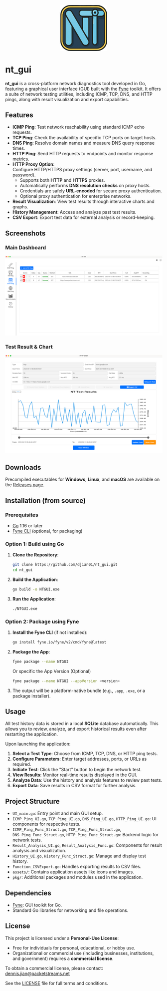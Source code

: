 <p align="center">
  <img src="Icon.png" alt="NTGUI Logo" width="150"/>
</p>

# nt_gui

**nt_gui** is a cross-platform network diagnostics tool developed in Go, featuring a graphical user interface (GUI) built with the [Fyne](https://fyne.io) toolkit. It offers a suite of network testing utilities, including ICMP, TCP, DNS, and HTTP pings, along with result visualization and export capabilities.

## Features

- **ICMP Ping**: Test network reachability using standard ICMP echo requests.
- **TCP Ping**: Check the availability of specific TCP ports on target hosts.
- **DNS Ping**: Resolve domain names and measure DNS query response times.
- **HTTP Ping**: Send HTTP requests to endpoints and monitor response metrics.
- **HTTP Proxy Option**:  
  Configure HTTP/HTTPS proxy settings (server, port, username, and password).  
  - Supports both **HTTP** and **HTTPS** proxies.  
  - Automatically performs **DNS resolution checks** on proxy hosts.  
  - Credentials are safely **URL-encoded** for secure proxy authentication.  
  - Optional proxy authentication for enterprise networks. 
- **Result Visualization**: View test results through interactive charts and graphs.
- **History Management**: Access and analyze past test results.
- **CSV Export**: Export test data for external analysis or record-keeping.

## Screenshots

### Main Dashboard

![Main Dashboard](assets/ntgui_mainWindow.png)

### Test Result & Chart

![Test Results Chart](assets/ntgui_chart.png)

## Downloads

Precompiled executables for **Windows**, **Linux**, and **macOS** are available on the [Releases page](https://github.com/djian01/nt_gui/releases).

## Installation (from source)

### Prerequisites

- [Go](https://golang.org/dl/) 1.16 or later
- [Fyne CLI](https://developer.fyne.io/started/packaging) (optional, for packaging)

### Option 1: Build using Go

1. **Clone the Repository**:

   ```bash
   git clone https://github.com/djian01/nt_gui.git
   cd nt_gui
   ```
2. **Build the Application**:

   ```bash
   go build -o NTGUI.exe
   ```
3. **Run the Application**:

   ```bash
   ./NTGUI.exe
   ```

### Option 2: Package using Fyne

1. **Install the Fyne CLI** (if not installed):

   ```bash
   go install fyne.io/fyne/v2/cmd/fyne@latest
   ```
2. **Package the App**:

   ```bash
   fyne package --name NTGUI
   ```

   Or specific the App Version (Optional)

   ```bash
   fyne package --name NTGUI --appVersion <version>
   ```
3. The output will be a platform-native bundle (e.g., `.app`, `.exe`, or a package installer).

## Usage

All test history data is stored in a local **SQLite** database automatically. This allows you to review, analyze, and export historical results even after restarting the application.

Upon launching the application:

1. **Select a Test Type**: Choose from ICMP, TCP, DNS, or HTTP ping tests.
2. **Configure Parameters**: Enter target addresses, ports, or URLs as required.
3. **Initiate Test**: Click the "Start" button to begin the network test.
4. **View Results**: Monitor real-time results displayed in the GUI.
5. **Analyze Data**: Use the history and analysis features to review past tests.
6. **Export Data**: Save results in CSV format for further analysis.

## Project Structure

- `UI_main.go`: Entry point and main GUI setup.
- `ICMP_Ping_UI.go`, `TCP_Ping_UI.go`, `DNS_Ping_UI.go`, `HTTP_Ping_UI.go`: UI components for respective tests.
- `ICMP_Ping_Func_Struct.go`, `TCP_Ping_Func_Struct.go`, `DNS_Ping_Func_Struct.go`, `HTTP_Ping_Func_Struct.go`: Backend logic for network tests.
- `Result_Analysis_UI.go`, `Result_Analysis_Func.go`: Components for result analysis and visualization.
- `History_UI.go`, `History_Func_Struct.go`: Manage and display test history.
- `Function_CSVExport.go`: Handles exporting results to CSV files.
- `assets/`: Contains application assets like icons and images.
- `pkg/`: Additional packages and modules used in the application.

## Dependencies

- [Fyne](https://fyne.io): GUI toolkit for Go.
- Standard Go libraries for networking and file operations.

## License

This project is licensed under a **Personal-Use License**:

- Free for individuals for personal, educational, or hobby use.
- Organizational or commercial use (including businesses, institutions, and government) requires a **commercial license**.

To obtain a commercial license, please contact:
[dennis.jian@packetstreams.net](mailto:dennis.jian@packetstreams.net)

See the [LICENSE](LICENSE) file for full terms and conditions.
